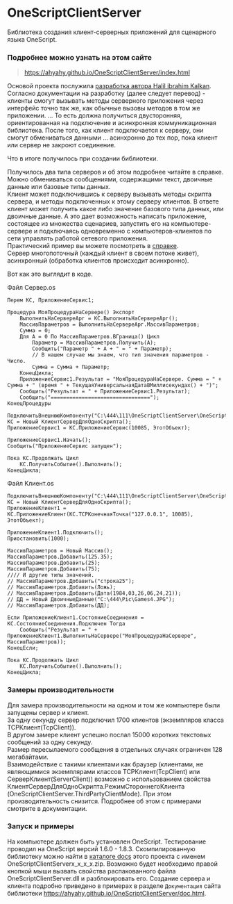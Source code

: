 # OneScriptClientServer
Библиотека создания клиент-серверных приложений для сценарного языка OneScript.

### Подробнее можно узнать на этом сайте

> <https://ahyahy.github.io/OneScriptClientServer/index.html>
> 

Основой проекта послужила [разработка автора Halil ibrahim Kalkan](https://www.codeproject.com/Articles/155282/TCP-Server-Client-Communication-Implementation). Согласно документации на разработку (далее следует перевод) - клиенты смогут вызывать методы серверного приложения через интерфейс точно так же, как обычные вызовы методов в том же приложении. ... То есть должна получиться двусторонняя, ориентированная на подключение и асинхронная коммуникационная библиотека. После того, как клиент подключается к серверу, они смогут обмениваться данными ... асинхронно до тех пор, пока клиент или сервер не закроют соединение.

Что в итоге получилось при создании библиотеки.  

Получилось два типа серверов и об этом подробнее читайте в справке.
Можно обмениваться сообщениями, содержащими текст, двоичные данные или базовые типы данных.  
Клиент может подключившись к серверу вызывать методы скрипта сервера, и методы подключенных к этому серверу клиентов. В ответе клиент может получить какое либо значение базового типа данных, или двоичные данные. А это дает возможность написать приложение, состоящее из множества сценариев, запустить его на компьютере-сервере и подключаясь одновременно с компьютеров-клиентов по сети управлять работой сетевого приложения.  
Практический пример вы можете посмотреть в [справке](https://ahyahy.github.io/OneScriptClientServer/OSClientServerRu//OSClientServerExampleChat.html).  
Сервер многопоточный (каждый клиент в своем потоке живет), асинхронный (обработка клиентов происходит асинхронно).

Вот как это выглядит в коде.

Файл Сервер.os

```bsl
Перем КС, ПриложениеСервис1;

Процедура МояПроцедураНаСервере() Экспорт
	ВыполнитьНаСервереАрг = КС.ВыполнитьНаСервереАрг();
	МассивПараметров = ВыполнитьНаСервереАрг.МассивПараметров;
	Сумма = 0;
	Для А = 0 По МассивПараметров.ВГраница() Цикл
		Параметр = МассивПараметров.Получить(А);
		Сообщить("Параметр " + А + " = " + Параметр);
		// В нашем случае мы знаем, что тип значения параметров - Число.
		Сумма = Сумма + Параметр;
	КонецЦикла;
	ПриложениеСервис1.Результат = "МояПроцедураНаСервере. Сумма = " + Сумма + " (время " + ТекущаяУниверсальнаяДатаВМиллисекундах() + ")";
	Сообщить("Результат = " + ПриложениеСервис1.Результат);
	Сообщить("================================");
КонецПроцедуры

ПодключитьВнешнююКомпоненту("C:\444\111\OneScriptClientServer\OneScriptClientServer\bin\Debug\OneScriptClientServer.dll");
КС = Новый КлиентСерверДляОдноСкрипта();
ПриложениеСервис1 = КС.ПриложениеСервис(10085, ЭтотОбъект);

ПриложениеСервис1.Начать();
Сообщить("ПриложениеСервис запущен");

Пока КС.Продолжать Цикл
	КС.ПолучитьСобытие().Выполнить();
КонецЦикла;
```
Файл Клиент.os

```bsl
ПодключитьВнешнююКомпоненту("C:\444\111\OneScriptClientServer\OneScriptClientServer\bin\Debug\OneScriptClientServer.dll");
КС = Новый КлиентСерверДляОдноСкрипта();
ПриложениеКлиент1 = КС.ПриложениеКлиент(КС.TCPКонечнаяТочка("127.0.0.1", 10085), ЭтотОбъект);

ПриложениеКлиент1.Подключить();
Приостановить(1000);

МассивПараметров = Новый Массив();
МассивПараметров.Добавить(125.35);
МассивПараметров.Добавить(25);
МассивПараметров.Добавить(75);
//// И другие типы значений.
// МассивПараметров.Добавить("строка25");
// МассивПараметров.Добавить(Ложь);
// МассивПараметров.Добавить(Дата(1984,03,26,06,24,21));
// ДД = Новый ДвоичныеДанные("C:\444\Pic\Games4.JPG");
// МассивПараметров.Добавить(ДД);

Если ПриложениеКлиент1.СостояниеСоединения = КС.СостояниеСоединения.Подключен Тогда
	Сообщить("Результат = " + ПриложениеКлиент1.ВыполнитьНаСервере("МояПроцедураНаСервере", МассивПараметров));
КонецЕсли;

Пока КС.Продолжать Цикл
	КС.ПолучитьСобытие().Выполнить();
КонецЦикла;
```

### Замеры производительности

Для замера производительности на одном и том же компьютере были запущены сервер и клиент.  
За одну секунду сервер подключил 1700 клиентов (экземпляров класса TCPКлиент(TcpClient)).  
В другом замере клиент успешно послал 15000 коротких текстовых сообщений за одну секунду.  
Размер пересылаемого сообщения в отдельных случаях ограничен 128 мегабайтами.  
Взаимодействие с такими клиентами как браузер (клиентами, не являющимися экземплярами классов TCPКлиент(TcpClient) или СерверКлиент(ServerClient)) возможно с использованием свойства КлиентСерверДляОдноСкрипта.РежимСтороннегоКлиента (OneScriptClientServer.ThirdPartyClientMode). При этом производительность снизится. Подробнее об этом с примерами смотрите в документации.

### Запуск и примеры

На компьютере должен быть установлен OneScript. Тестирование проводил на OneScript версий 1.6.0 - 1.8.3. Скомпилированную библиотеку можно найти в [каталоге docs](https://github.com/ahyahy/OneScriptClientServer/tree/main/docs) этого проекта с именем OneScriptClientServerх_х_х_х.zip. Возможно будет необходимо правой кнопкой мыши вызвать свойства распакованного файла OneScriptClientServer.dll и разблокировать его. Создание сервера и клиента подробно приведено в примерах в разделе `Документация` сайта библиотеки <https://ahyahy.github.io/OneScriptClientServer/doc.html>.
